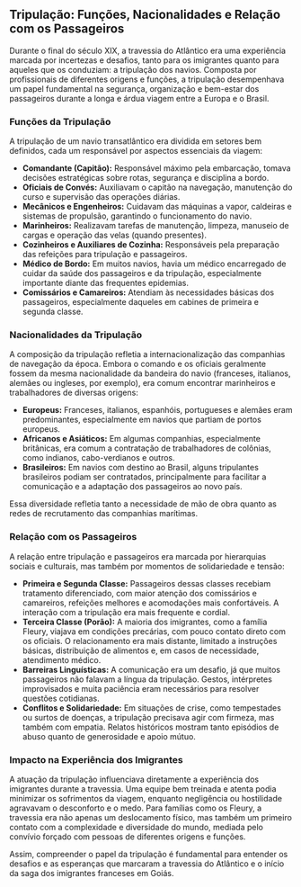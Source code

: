 ## Tripulação: Funções, Nacionalidades e Relação com os Passageiros

Durante o final do século XIX, a travessia do Atlântico era uma experiência marcada por incertezas e desafios, tanto para os imigrantes quanto para aqueles que os conduziam: a tripulação dos navios. Composta por profissionais de diferentes origens e funções, a tripulação desempenhava um papel fundamental na segurança, organização e bem-estar dos passageiros durante a longa e árdua viagem entre a Europa e o Brasil.

### Funções da Tripulação

A tripulação de um navio transatlântico era dividida em setores bem definidos, cada um responsável por aspectos essenciais da viagem:

- **Comandante (Capitão):** Responsável máximo pela embarcação, tomava decisões estratégicas sobre rotas, segurança e disciplina a bordo.
- **Oficiais de Convés:** Auxiliavam o capitão na navegação, manutenção do curso e supervisão das operações diárias.
- **Mecânicos e Engenheiros:** Cuidavam das máquinas a vapor, caldeiras e sistemas de propulsão, garantindo o funcionamento do navio.
- **Marinheiros:** Realizavam tarefas de manutenção, limpeza, manuseio de cargas e operação das velas (quando presentes).
- **Cozinheiros e Auxiliares de Cozinha:** Responsáveis pela preparação das refeições para tripulação e passageiros.
- **Médico de Bordo:** Em muitos navios, havia um médico encarregado de cuidar da saúde dos passageiros e da tripulação, especialmente importante diante das frequentes epidemias.
- **Comissários e Camareiros:** Atendiam às necessidades básicas dos passageiros, especialmente daqueles em cabines de primeira e segunda classe.

### Nacionalidades da Tripulação

A composição da tripulação refletia a internacionalização das companhias de navegação da época. Embora o comando e os oficiais geralmente fossem da mesma nacionalidade da bandeira do navio (franceses, italianos, alemães ou ingleses, por exemplo), era comum encontrar marinheiros e trabalhadores de diversas origens:

- **Europeus:** Franceses, italianos, espanhóis, portugueses e alemães eram predominantes, especialmente em navios que partiam de portos europeus.
- **Africanos e Asiáticos:** Em algumas companhias, especialmente britânicas, era comum a contratação de trabalhadores de colônias, como indianos, cabo-verdianos e outros.
- **Brasileiros:** Em navios com destino ao Brasil, alguns tripulantes brasileiros podiam ser contratados, principalmente para facilitar a comunicação e a adaptação dos passageiros ao novo país.

Essa diversidade refletia tanto a necessidade de mão de obra quanto as redes de recrutamento das companhias marítimas.

### Relação com os Passageiros

A relação entre tripulação e passageiros era marcada por hierarquias sociais e culturais, mas também por momentos de solidariedade e tensão:

- **Primeira e Segunda Classe:** Passageiros dessas classes recebiam tratamento diferenciado, com maior atenção dos comissários e camareiros, refeições melhores e acomodações mais confortáveis. A interação com a tripulação era mais frequente e cordial.
- **Terceira Classe (Porão):** A maioria dos imigrantes, como a família Fleury, viajava em condições precárias, com pouco contato direto com os oficiais. O relacionamento era mais distante, limitado a instruções básicas, distribuição de alimentos e, em casos de necessidade, atendimento médico.
- **Barreiras Linguísticas:** A comunicação era um desafio, já que muitos passageiros não falavam a língua da tripulação. Gestos, intérpretes improvisados e muita paciência eram necessários para resolver questões cotidianas.
- **Conflitos e Solidariedade:** Em situações de crise, como tempestades ou surtos de doenças, a tripulação precisava agir com firmeza, mas também com empatia. Relatos históricos mostram tanto episódios de abuso quanto de generosidade e apoio mútuo.

### Impacto na Experiência dos Imigrantes

A atuação da tripulação influenciava diretamente a experiência dos imigrantes durante a travessia. Uma equipe bem treinada e atenta podia minimizar os sofrimentos da viagem, enquanto negligência ou hostilidade agravavam o desconforto e o medo. Para famílias como os Fleury, a travessia era não apenas um deslocamento físico, mas também um primeiro contato com a complexidade e diversidade do mundo, mediada pelo convívio forçado com pessoas de diferentes origens e funções.

Assim, compreender o papel da tripulação é fundamental para entender os desafios e as esperanças que marcaram a travessia do Atlântico e o início da saga dos imigrantes franceses em Goiás.